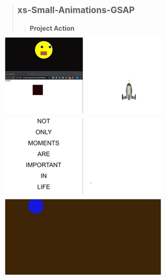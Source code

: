 > # xs-Small-Animations-GSAP
>> ## Project Action

[![Demo CountPages alpha](https://github.com/LukaszKolodziejski/xs-Small-Animations-GSAP/blob/master/GIF/videoGIF1.gif)](https://github.com/LukaszKolodziejski/xs-Small-Animations-GSAP)

[![Demo CountPages alpha](https://github.com/LukaszKolodziejski/xs-Small-Animations-GSAP/blob/master/GIF/videoGIF2.gif)](https://github.com/LukaszKolodziejski/xs-Small-Animations-GSAP)

[![Demo CountPages alpha](https://github.com/LukaszKolodziejski/xs-Small-Animations-GSAP/blob/master/GIF/videoGIF3.gif)](https://github.com/LukaszKolodziejski/xs-Small-Animations-GSAP)
